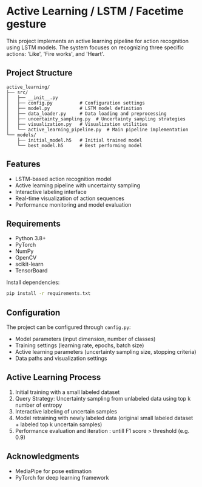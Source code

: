# Active Learning / LSTM / Facetime gesture

This project implements an active learning pipeline for action recognition using LSTM models. The system focuses on recognizing three specific actions: 'Like', 'Fire works', and 'Heart'.

## Project Structure

```
active_learning/
├── src/
│   ├── __init__.py
│   ├── config.py          # Configuration settings
│   ├── model.py           # LSTM model definition
│   ├── data_loader.py     # Data loading and preprocessing
│   ├── uncertainty_sampling.py  # Uncertainty sampling strategies
│   ├── visualization.py   # Visualization utilities
│   └── active_learning_pipeline.py  # Main pipeline implementation
└── models/
    ├── initial_model.h5   # Initial trained model
    └── best_model.h5      # Best performing model

```

## Features

- LSTM-based action recognition model
- Active learning pipeline with uncertainty sampling
- Interactive labeling interface
- Real-time visualization of action sequences
- Performance monitoring and model evaluation

## Requirements

- Python 3.8+
- PyTorch
- NumPy
- OpenCV
- scikit-learn
- TensorBoard

Install dependencies:
```bash
pip install -r requirements.txt
```

## Configuration

The project can be configured through `config.py`:

- Model parameters (input dimension, number of classes)
- Training settings (learning rate, epochs, batch size)
- Active learning parameters (uncertainty sampling size, stopping criteria)
- Data paths and visualization settings



## Active Learning Process

1. Initial training with a small labeled dataset
2. Query Strategy: Uncertainty sampling from unlabeled data using top k number of entropy
3. Interactive labeling of uncertain samples
4. Model retraining with newly labeled data (original small labeled dataset + labeled top k uncertain samples)
5. Performance evaluation and iteration : untill F1 score > threshold (e.g. 0.9)


## Acknowledgments

- MediaPipe for pose estimation
- PyTorch for deep learning framework 
